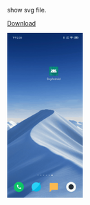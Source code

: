 show svg file.



[Download](https://github.com/AlexZhai0/SvgAndroid/raw/master/app/src/main/assets/app-debug.apk "Download Apk")



<img src="https://github.com/AlexZhai0/SvgAndroid/raw/master/app/src/main/res/drawable-xhdpi/svg.gif" width="35%"/>
